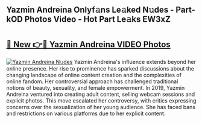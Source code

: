 ## Yazmin Andreina Onlyf𝚊ns Le𝚊ked N𝚞des - Part-kOD Photos Video - Hot Part Le𝚊ks EW3xZ

# <h2><a href="http://ab26636.deff.icu/?id=Yazmin+Andreina">🔗 New 👉🔴 Yazmin Andreina VIDEO Photos</a></h2>

[![Yazmin Andreina N𝚞des](https://i.imgur.com/rIISA9y.gif)](http://ab26636.deff.icu/?id=Yazmin+Andreina)
Yazmin Andreina's influence extends beyond her online presence. Her rise to prominence has sparked discussions about the changing landscape of online content creation and the complexities of online fandom. Her controversial approach has challenged traditional notions of beauty, sexuality, and female empowerment. In 2019, Yazmin Andreina ventured into creating adult content, selling webcam sessions and explicit photos. This move escalated her controversy, with critics expressing concerns over the sexualization of her young audience. She has faced bans and restrictions on various platforms due to her explicit content.
